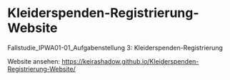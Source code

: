 # Kleiderspenden-Registrierung-Website
Fallstudie_IPWA01-01_Aufgabenstellung 3: Kleiderspenden-Registrierung

Website ansehen: https://keirashadow.github.io/Kleiderspenden-Registrierung-Website/
